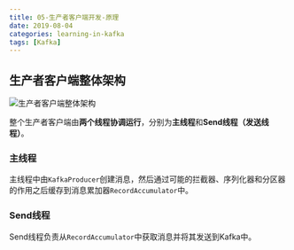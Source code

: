 ```yaml
---
title: 05-生产者客户端开发-原理
date: 2019-08-04
categories: learning-in-kafka
tags: [Kafka]
---
```


## 生产者客户端整体架构

![生产者客户端整体架构](/Users/enhao/Documents/projects/GitHub/learning-in-kafka/doc/images/%E7%94%9F%E4%BA%A7%E8%80%85%E5%AE%A2%E6%88%B7%E7%AB%AF%E6%95%B4%E4%BD%93%E6%9E%B6%E6%9E%84.png)

整个生产者客户端由**两个线程协调运行**，分别为**主线程**和**Send线程（发送线程）**。

### 主线程

主线程中由`KafkaProducer`创建消息，然后通过可能的拦截器、序列化器和分区器的作用之后缓存到消息累加器`RecordAccumulator`中。

### Send线程

Send线程负责从`RecordAccumulator`中获取消息并将其发送到Kafka中。

